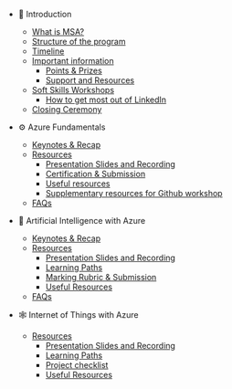 - <span class='sidebar_emoji'>🚀</span> Introduction 

  - [What is MSA?](/docs/intro/what-is-msa.md)
  - [Structure of the program](/docs/intro/structure.md)
  - [Timeline](/docs/intro/timeline.md)
  - [Important information](/docs/intro/important.md)
  	- [Points & Prizes](/docs/intro/important?id=_1-points-amp-prizes)
  	- [Support and Resources](/docs/intro/important?id=_2-support-and-resources)
  - [Soft Skills Workshops](/docs/intro/social.md)
    - [How to get most out of LinkedIn](/docs/intro/social?id=how-to-get-most-out-of-linkedin)
  - [Closing Ceremony](/docs/intro/close.md)

- <span class='sidebar_emoji'>⚙️</span> Azure Fundamentals

  - [Keynotes & Recap](/docs/azure/notes.md)
  - [Resources](/docs/azure/resources.md)
  	- [Presentation Slides and Recording](/docs/azure/resources?id=_1-presentation-slides-and-recording)
  	- [Certification & Submission](/docs/azure/resources?id=_2-certification-amp-submission)
  	- [Useful resources](/docs/azure/resources?id=_3-useful-resources)
  	- [Supplementary resources for Github workshop](/docs/azure/resources?id=_4-supplementary-resources-for-Github-workshop)
  - [FAQs](/docs/azure/faq.md)

- <span class='sidebar_emoji'>🤖</span> Artificial Intelligence with Azure

  - [Keynotes & Recap](/docs/ai/notes.md)    
  - [Resources](/docs/ai/resources.md)
    - [Presentation Slides and Recording](/docs/ai/resources?id=_1-presentation-slides-and-recording)
    - [Learning Paths](/docs/ai/resources?id=_2-learning-paths)
    - [Marking Rubric & Submission](/docs/ai/resources?id=_3-marking-rubric-amp-submission)
    - [Useful Resources](/docs/ai/resources?id=_4-useful-resources)
  - [FAQs](/docs/ai/faq.md)

- <span class='sidebar_emoji'>🕸️</span> Internet of Things with Azure
  
  - [Resources](/docs/iot/resources.md)
    - [Presentation Slides and Recording](/docs/iot/resources?id=_1-presentation-slides-and-recording)
    - [Learning Paths](/docs/iot/resources?id=_2-learning-paths)
    - [Project checklist](/docs/iot/resources?id=_3-project-checklist)
    - [Useful Resources](/docs/iot/resources?id=_4-useful-resources)
